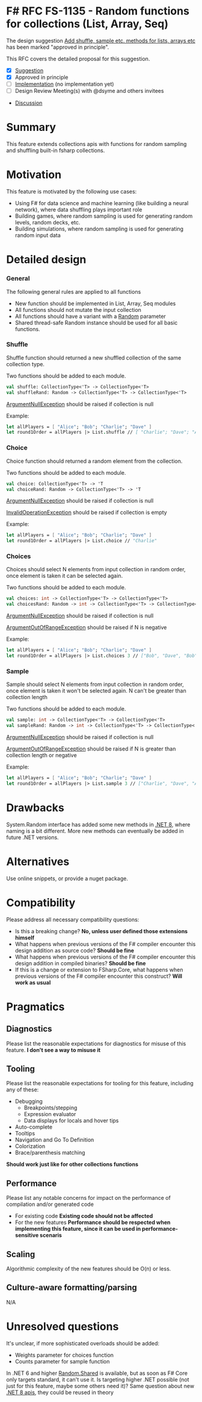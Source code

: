 # F# RFC FS-1135 - Random functions for collections (List, Array, Seq)

The design suggestion [Add shuffle, sample etc. methods for lists, arrays etc](https://github.com/fsharp/fslang-suggestions/issues/508) has been marked "approved in principle".

This RFC covers the detailed proposal for this suggestion.

- [x] [Suggestion](https://github.com/fsharp/fslang-suggestions/issues/508)
- [x] Approved in principle
- [ ] [Implementation]() (no implementation yet)
- [ ] Design Review Meeting(s) with @dsyme and others invitees
- [Discussion](https://github.com/fsharp/fslang-design/discussions/731)

# Summary

This feature extends collections apis with functions for random sampling and shuffling built-in fsharp collections.

# Motivation

This feature is motivated by the following use cases:
 - Using F# for data science and machine learning (like building a neural network), where data shuffling plays important role
 - Building games, where random sampling is used for generating random levels, random decks, etc.
 - Building simulations, where random sampling is used for generating random input data

# Detailed design

### General

The following general rules are applied to all functions
 - New function should be implemented in List, Array, Seq modules
 - All functions should not mutate the input collection
 - All functions should have a variant with a [Random](https://learn.microsoft.com/en-us/dotnet/api/system.random) parameter
 - Shared thread-safe Random instance should be used for all basic functions.

### Shuffle

Shuffle function should returned a new shuffled collection of the same collection type.

Two functions should be added to each module.

```fsharp
val shuffle: CollectionType<'T> -> CollectionType<'T>
val shuffleRand: Random -> CollectionType<'T> -> CollectionType<'T>
```
[ArgumentNullException](https://learn.microsoft.com/en-us/dotnet/api/system.argumentnullexception) should be raised if collection is null

Example:
```fsharp
let allPlayers = [ "Alice"; "Bob"; "Charlie"; "Dave" ]
let round1Order = allPlayers |> List.shuffle // [ "Charlie"; "Dave"; "Alice"; "Bob" ]
```


### Choice

Choice function should returned a random element from the collection.

Two functions should be added to each module.

```fsharp
val choice: CollectionType<'T> -> 'T
val choiceRand: Random -> CollectionType<'T> -> 'T
```
[ArgumentNullException](https://learn.microsoft.com/en-us/dotnet/api/system.argumentnullexception) should be raised if collection is null

[InvalidOperationException](https://learn.microsoft.com/en-us/dotnet/api/system.invalidoperationexception) should be raised if collection is empty

Example:
```fsharp
let allPlayers = [ "Alice"; "Bob"; "Charlie"; "Dave" ]
let round1Order = allPlayers |> List.choice // "Charlie"
```


### Choices

Choices should select N elements from input collection in random order, once element is taken it can be selected again.

Two functions should be added to each module.

```fsharp
val choices: int -> CollectionType<'T> -> CollectionType<'T>
val choicesRand: Random -> int -> CollectionType<'T> -> CollectionType<'T>
```
[ArgumentNullException](https://learn.microsoft.com/en-us/dotnet/api/system.argumentnullexception) should be raised if collection is null

[ArgumentOutOfRangeException](https://learn.microsoft.com/en-us/dotnet/api/system.argumentoutofrangeexception) should be raised if N is negative

Example:
```fsharp
let allPlayers = [ "Alice"; "Bob"; "Charlie"; "Dave" ]
let round1Order = allPlayers |> List.choices 3 // ["Bob", "Dave", "Bob"]
```

### Sample

Sample should select N elements from input collection in random order, once element is taken it won't be selected again. N can't be greater than collection length

Two functions should be added to each module.

```fsharp
val sample: int -> CollectionType<'T> -> CollectionType<'T>
val sampleRand: Random -> int -> CollectionType<'T> -> CollectionType<'T>
```
[ArgumentNullException](https://learn.microsoft.com/en-us/dotnet/api/system.argumentnullexception) should be raised if collection is null

[ArgumentOutOfRangeException](https://learn.microsoft.com/en-us/dotnet/api/system.argumentoutofrangeexception) should be raised if N is greater than collection length or negative

Example:
```fsharp
let allPlayers = [ "Alice"; "Bob"; "Charlie"; "Dave" ]
let round1Order = allPlayers |> List.sample 3 // ["Charlie", "Dave", "Alice"]
```

# Drawbacks

System.Random interface has added some new methods in [.NET 8](https://learn.microsoft.com/en-us/dotnet/core/whats-new/dotnet-8#methods-for-working-with-randomness), where naming is a bit different. More new methods can eventually be added in future .NET versions.

# Alternatives

Use online snippets, or provide a nuget package.

# Compatibility

Please address all necessary compatibility questions:

* Is this a breaking change? **No, unless user defined those extensions himself**
* What happens when previous versions of the F# compiler encounter this design addition as source code? **Should be fine**
* What happens when previous versions of the F# compiler encounter this design addition in compiled binaries? **Should be fine**
* If this is a change or extension to FSharp.Core, what happens when previous versions of the F# compiler encounter this construct? **Will work as usual**

# Pragmatics

## Diagnostics

Please list the reasonable expectations for diagnostics for misuse of this feature. **I don't see a way to misuse it**

## Tooling

Please list the reasonable expectations for tooling for this feature, including any of these:

* Debugging
    * Breakpoints/stepping
    * Expression evaluator
    * Data displays for locals and hover tips
* Auto-complete
* Tooltips
* Navigation and Go To Definition
* Colorization
* Brace/parenthesis matching

**Should work just like for other collections functions**

## Performance

Please list any notable concerns for impact on the performance of compilation and/or generated code

* For existing code **Existing code should not be affected**
* For the new features **Performance should be respected when implementing this feature, since it can be used in performance-sensitive scenaris**

## Scaling

Algorithmic complexity of the new features should be O(n) or less. 

## Culture-aware formatting/parsing

N/A

# Unresolved questions

It's unclear, if more sophisticated overloads should be added:
 - Weights parameter for choices function
 - Counts parameter for sample function

In .NET 6 and higher [Random.Shared](https://learn.microsoft.com/en-us/dotnet/api/system.random.shared) is available, but as soon as F# Core only targets standard, it can't use it. Is targeting higher .NET possible (not just for this feature, maybe some others need it)?
Same question about new [.NET 8 apis](https://learn.microsoft.com/en-us/dotnet/core/whats-new/dotnet-8#methods-for-working-with-randomness), they could be reused in theory